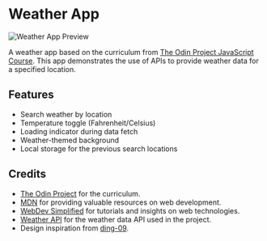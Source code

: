 # Weather App

![Weather App Preview](link-to-preview-webpage)

A weather app based on the curriculum from [The Odin Project JavaScript Course](https://www.theodinproject.com/lessons/node-path-javascript-weather-app). This app demonstrates the use of APIs to provide weather data for a specified location. 

## Features

- Search weather by location
- Temperature toggle (Fahrenheit/Celsius)
- Loading indicator during data fetch
- Weather-themed background
- Local storage for the previous search locations

## Credits
- [The Odin Project](https://www.theodinproject.com) for the curriculum.
- [MDN](https://developer.mozilla.org/en-US/docs/Web/API/Fetch_API) for providing valuable resources on web development.
- [WebDev Simplified](https://www.youtube.com/watch?v=cuEtnrL9-H0&t=1s&ab_channel=WebDevSimplified) for tutorials and insights on web technologies.
- [Weather API](https://www.weatherapi.com/) for the weather data API used in the project.
- Design inspiration from [ding-09](https://ding-09.github.io/weather-app/).